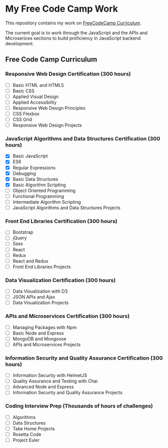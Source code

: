 # My Free Code Camp Work

This repository contains my work on [FreeCodeCamp Curriculum](https://www.freecodecamp.org/learn).

The current goal is to work through the JavaScript and the APIs and Microserices sections to build proficiency in JavaScript backend development.

## Free Code Camp Curriculum

### Responsive Web Design Certification (300 hours)

- [ ] Basic HTML and HTML5
- [ ] Basic CSS
- [ ] Applied Visual Design
- [ ] Applied Accessibility
- [ ] Responsive Web Design Principles
- [ ] CSS Flexbox
- [ ] CSS Grid
- [ ] Responsive Web Design Projects

### JavaScript Algorithms and Data Structures Certification (300 hours)

- [x] Basic JavaScript
- [x] ES6
- [x] Regular Expressions
- [x] Debugging
- [x] Basic Data Structures
- [x] Basic Algorithm Scripting
- [ ] Object Oriented Programming
- [ ] Functional Programming
- [ ] Intermediate Algorithm Scripting
- [ ] JavaScript Algorithms and Data Structures Projects

### Front End Libraries Certification (300 hours)

- [ ] Bootstrap
- [ ] jQuery
- [ ] Sass
- [ ] React
- [ ] Redux
- [ ] React and Redux
- [ ] Front End Libraries Projects

### Data Visualization Certification (300 hours)

- [ ] Data Visualization with D3
- [ ] JSON APIs and Ajax
- [ ] Data Visualization Projects

### APIs and Microservices Certification (300 hours)

- [ ] Managing Packages with Npm
- [ ] Basic Node and Express
- [ ] MongoDB and Mongoose
- [ ] APIs and Microservices Projects

### Information Security and Quality Assurance Certification (300 hours)

- [ ] Information Security with HelmetJS
- [ ] Quality Assurance and Testing with Chai
- [ ] Advanced Node and Express
- [ ] Information Security and Quality Assurance Projects

### Coding Interview Prep (Thousands of hours of challenges)

- [ ] Algorithms
- [ ] Data Structures
- [ ] Take Home Projects
- [ ] Rosetta Code
- [ ] Project Euler
